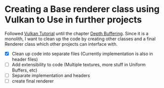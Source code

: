 # Creating a Base renderer class using Vulkan to Use in further projects

Followed [Vulkan Tutorial](https://vulkan-tutorial.com) until the chapter [Depth Buffering](https://vulkan-tutorial.com/Depth_buffering).
Since it is a monolith, I want to clean up the code by creating other classes and a final Renderer class which other projects can interface with.

- [x] Clean up code into separate files (Currently implementation is also in header files)
- [ ] Add extensibility to code (Multiple textures, more stuff in Uniform Buffers, etc)
- [ ] Separate implementation and headers
- [ ] create final renderer
